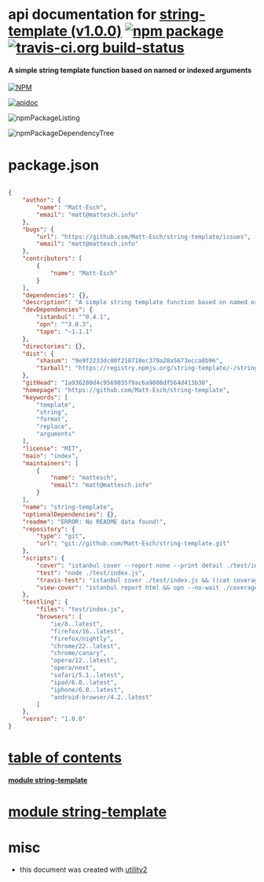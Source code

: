 # api documentation for  [string-template (v1.0.0)](https://github.com/Matt-Esch/string-template)  [![npm package](https://img.shields.io/npm/v/npmdoc-string-template.svg?style=flat-square)](https://www.npmjs.org/package/npmdoc-string-template) [![travis-ci.org build-status](https://api.travis-ci.org/npmdoc/node-npmdoc-string-template.svg)](https://travis-ci.org/npmdoc/node-npmdoc-string-template)
#### A simple string template function based on named or indexed arguments

[![NPM](https://nodei.co/npm/string-template.png?downloads=true)](https://www.npmjs.com/package/string-template)

[![apidoc](https://npmdoc.github.io/node-npmdoc-string-template/build/screenCapture.buildNpmdoc.browser._2Fhome_2Ftravis_2Fbuild_2Fnpmdoc_2Fnode-npmdoc-string-template_2Ftmp_2Fbuild_2Fapidoc.html.png)](https://npmdoc.github.io/node-npmdoc-string-template/build/apidoc.html)

![npmPackageListing](https://npmdoc.github.io/node-npmdoc-string-template/build/screenCapture.npmPackageListing.svg)

![npmPackageDependencyTree](https://npmdoc.github.io/node-npmdoc-string-template/build/screenCapture.npmPackageDependencyTree.svg)



# package.json

```json

{
    "author": {
        "name": "Matt-Esch",
        "email": "matt@mattesch.info"
    },
    "bugs": {
        "url": "https://github.com/Matt-Esch/string-template/issues",
        "email": "matt@mattesch.info"
    },
    "contributors": [
        {
            "name": "Matt-Esch"
        }
    ],
    "dependencies": {},
    "description": "A simple string template function based on named or indexed arguments",
    "devDependencies": {
        "istanbul": "^0.4.1",
        "opn": "^3.0.3",
        "tape": "~1.1.1"
    },
    "directories": {},
    "dist": {
        "shasum": "9e9f2233dc00f218718ec379a28a5673ecca8b96",
        "tarball": "https://registry.npmjs.org/string-template/-/string-template-1.0.0.tgz"
    },
    "gitHead": "1a936280d4c9569035f9ac6a9808df564d413b30",
    "homepage": "https://github.com/Matt-Esch/string-template",
    "keywords": [
        "template",
        "string",
        "format",
        "replace",
        "arguments"
    ],
    "license": "MIT",
    "main": "index",
    "maintainers": [
        {
            "name": "mattesch",
            "email": "matt@mattesch.info"
        }
    ],
    "name": "string-template",
    "optionalDependencies": {},
    "readme": "ERROR: No README data found!",
    "repository": {
        "type": "git",
        "url": "git://github.com/Matt-Esch/string-template.git"
    },
    "scripts": {
        "cover": "istanbul cover --report none --print detail ./test/index.js",
        "test": "node ./test/index.js",
        "travis-test": "istanbul cover ./test/index.js && ((cat coverage/lcov.info | coveralls) || exit 0)",
        "view-cover": "istanbul report html && opn --no-wait ./coverage/index.html"
    },
    "testling": {
        "files": "test/index.js",
        "browsers": [
            "ie/8..latest",
            "firefox/16..latest",
            "firefox/nightly",
            "chrome/22..latest",
            "chrome/canary",
            "opera/12..latest",
            "opera/next",
            "safari/5.1..latest",
            "ipad/6.0..latest",
            "iphone/6.0..latest",
            "android-browser/4.2..latest"
        ]
    },
    "version": "1.0.0"
}
```



# <a name="apidoc.tableOfContents"></a>[table of contents](#apidoc.tableOfContents)

#### [module string-template](#apidoc.module.string-template)



# <a name="apidoc.module.string-template"></a>[module string-template](#apidoc.module.string-template)



# misc
- this document was created with [utility2](https://github.com/kaizhu256/node-utility2)
